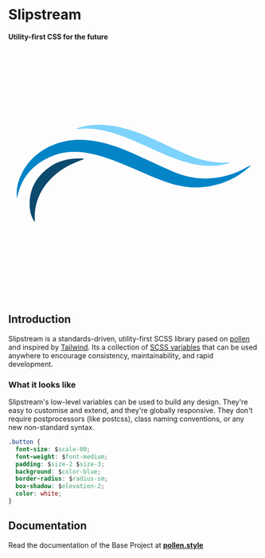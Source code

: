 # <span align="center">Slipstream</span>

**<span align="center">Utility-first CSS for the future</span>**

<svg width="512" height="512" viewBox="0 0 512 512" xmlns="http://www.w3.org/2000/svg">
<path d="M17.5485 307.061C16.0006 293.668 17.7408 280.099 22.6185 267.531C36.7485 230.611 63.8785 207.431 100.619 194.791C127.169 185.661 154.288 186.031 181.518 191.241C208.518 196.401 234.039 206.041 258.949 217.401C285.009 229.271 310.799 241.761 337.099 253.061C357.879 262.001 379.748 266.981 402.628 266.811C433.282 266.728 463.334 258.289 489.549 242.401C490.689 241.721 491.818 241.021 492.988 240.401C493.198 240.281 493.578 240.481 494.878 240.711C490.218 244.761 486.219 248.651 481.819 252.011C458.069 270.081 431.258 280.471 401.628 284.011C371.998 287.551 343.829 281.951 316.429 271.711C295.549 263.911 275.079 254.971 254.579 246.181C227.469 234.551 200.369 222.931 171.389 216.651C143.859 210.651 116.459 210.231 89.8286 220.851C50.7286 236.431 26.0685 264.391 17.9085 306.171C17.8218 306.48 17.7011 306.778 17.5485 307.061V307.061Z" fill="#0284C7"/>
<path d="M139.139 164.771C149.046 160.962 159.442 158.572 170.018 157.671C198.578 155.021 226.018 160.501 253.018 169.241C281.308 178.401 307.919 191.471 334.689 204.161C355.309 213.931 376.009 223.531 398.279 229.091C415.179 233.301 432.279 235.291 449.729 234.001C450.065 233.995 450.399 234.065 450.705 234.205C451.011 234.345 451.282 234.552 451.498 234.811C450.507 235.3 449.485 235.725 448.439 236.081C423.609 242.871 398.759 242.281 373.859 236.391C349.259 230.571 326.099 220.871 303.129 210.581C276.129 198.461 249.379 185.581 221.189 176.241C198.089 168.631 174.549 163.711 150.049 165.061C146.439 165.261 142.829 165.641 139.229 165.941L139.139 164.771Z" fill="#7DD3FC"/>
<path d="M54.1285 355.881C48.4791 348.074 45.0259 338.895 44.1285 329.301C40.4985 293.741 53.8785 265.511 82.4485 244.481C103.259 229.151 127.149 224.711 152.449 225.951C152.859 225.951 153.248 226.301 154.668 226.951C151.308 228.261 148.768 229.281 146.208 230.231C128.778 236.711 112.329 244.951 97.9985 257.011C73.4485 277.661 57.5285 303.191 54.2385 335.601C53.5485 342.321 54.1285 349.131 54.1285 355.881Z" fill="#0C4A6E"/>
</svg>


## Introduction

Slipstream is a standards-driven, utility-first SCSS library pased on [pollen](https://pollen.style) and inspired by [Tailwind](https://tailwindcss.com/). Its a collection of [SCSS variables](https://sass-lang.com/documentation/variables) that can be used anywhere to encourage consistency, maintainability, and rapid development.

### What it looks like

Slipstream's low-level variables can be used to build any design. They're easy to customise and extend, and they're globally responsive. They don't require postprocessors (like postcss), class naming conventions, or any new non-standard syntax.

```css
.button {
  font-size: $scale-00;
  font-weight: $font-medium;
  padding: $size-2 $size-3;
  background: $color-blue;
  border-radius: $radius-sm;
  box-shadow: $elevation-2;
  color: white;
}
```

## Documentation

Read the documentation of the Base Project at **[pollen.style](https://www.pollen.style)**
